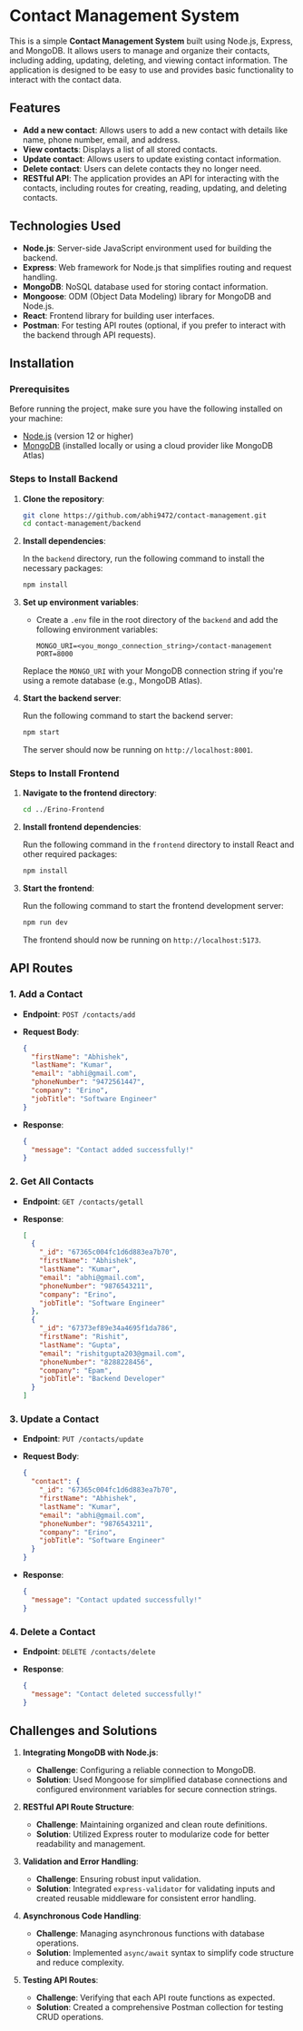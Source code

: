# Contact Management System

This is a simple **Contact Management System** built using Node.js, Express, and MongoDB. It allows users to manage and organize their contacts, including adding, updating, deleting, and viewing contact information. The application is designed to be easy to use and provides basic functionality to interact with the contact data.

## Features

- **Add a new contact**: Allows users to add a new contact with details like name, phone number, email, and address.
- **View contacts**: Displays a list of all stored contacts.
- **Update contact**: Allows users to update existing contact information.
- **Delete contact**: Users can delete contacts they no longer need.
- **RESTful API**: The application provides an API for interacting with the contacts, including routes for creating, reading, updating, and deleting contacts.

## Technologies Used

- **Node.js**: Server-side JavaScript environment used for building the backend.
- **Express**: Web framework for Node.js that simplifies routing and request handling.
- **MongoDB**: NoSQL database used for storing contact information.
- **Mongoose**: ODM (Object Data Modeling) library for MongoDB and Node.js.
- **React**: Frontend library for building user interfaces.
- **Postman**: For testing API routes (optional, if you prefer to interact with the backend through API requests).

## Installation

### Prerequisites

Before running the project, make sure you have the following installed on your machine:

- [Node.js](https://nodejs.org/) (version 12 or higher)
- [MongoDB](https://www.mongodb.com/try/download/community) (installed locally or using a cloud provider like MongoDB Atlas)

### Steps to Install Backend

1. **Clone the repository**:

   ```bash
   git clone https://github.com/abhi9472/contact-management.git
   cd contact-management/backend
   ```

2. **Install dependencies**:

   In the `backend` directory, run the following command to install the necessary packages:

   ```bash
   npm install
   ```

3. **Set up environment variables**:

   - Create a `.env` file in the root directory of the `backend` and add the following environment variables:

     ```env
     MONGO_URI=<you_mongo_connection_string>/contact-management
     PORT=8000
     ```

   Replace the `MONGO_URI` with your MongoDB connection string if you're using a remote database (e.g., MongoDB Atlas).

4. **Start the backend server**:

   Run the following command to start the backend server:

   ```bash
   npm start
   ```

   The server should now be running on `http://localhost:8001`.

### Steps to Install Frontend

1. **Navigate to the frontend directory**:

   ```bash
   cd ../Erino-Frontend
   ```

2. **Install frontend dependencies**:

   Run the following command in the `frontend` directory to install React and other required packages:

   ```bash
   npm install
   ```

3. **Start the frontend**:

   Run the following command to start the frontend development server:

   ```bash
   npm run dev
   ```

   The frontend should now be running on `http://localhost:5173`.

## API Routes

### 1. **Add a Contact**

- **Endpoint**: `POST /contacts/add`
- **Request Body**:

  ```json
  {
    "firstName": "Abhishek",
    "lastName": "Kumar",
    "email": "abhi@gmail.com",
    "phoneNumber": "9472561447",
    "company": "Erino",
    "jobTitle": "Software Engineer"
  }
  ```

- **Response**:

  ```json
  {
    "message": "Contact added successfully!"
  }
  ```

### 2. **Get All Contacts**

- **Endpoint**: `GET /contacts/getall`
- **Response**:

  ```json
  [
    {
      "_id": "67365c004fc1d6d883ea7b70",
      "firstName": "Abhishek",
      "lastName": "Kumar",
      "email": "abhi@gmail.com",
      "phoneNumber": "9876543211",
      "company": "Erino",
      "jobTitle": "Software Engineer"
    },
    {
      "_id": "67373ef89e34a4695f1da786",
      "firstName": "Rishit",
      "lastName": "Gupta",
      "email": "rishitgupta203@gmail.com",
      "phoneNumber": "8288228456",
      "company": "Epam",
      "jobTitle": "Backend Developer"
    }
  ]
  ```

### 3. **Update a Contact**

- **Endpoint**: `PUT /contacts/update`
- **Request Body**:

  ```json
  {
    "contact": {
      "_id": "67365c004fc1d6d883ea7b70",
      "firstName": "Abhishek",
      "lastName": "Kumar",
      "email": "abhi@gmail.com",
      "phoneNumber": "9876543211",
      "company": "Erino",
      "jobTitle": "Software Engineer"
    }
  }
  ```

- **Response**:

  ```json
  {
    "message": "Contact updated successfully!"
  }
  ```

### 4. **Delete a Contact**

- **Endpoint**: `DELETE /contacts/delete`
- **Response**:

  ```json
  {
    "message": "Contact deleted successfully!"
  }
  ```

## Challenges and Solutions

1. **Integrating MongoDB with Node.js**:

   - **Challenge**: Configuring a reliable connection to MongoDB.
   - **Solution**: Used Mongoose for simplified database connections and configured environment variables for secure connection strings.

2. **RESTful API Route Structure**:

   - **Challenge**: Maintaining organized and clean route definitions.
   - **Solution**: Utilized Express router to modularize code for better readability and management.

3. **Validation and Error Handling**:

   - **Challenge**: Ensuring robust input validation.
   - **Solution**: Integrated `express-validator` for validating inputs and created reusable middleware for consistent error handling.

4. **Asynchronous Code Handling**:

   - **Challenge**: Managing asynchronous functions with database operations.
   - **Solution**: Implemented `async/await` syntax to simplify code structure and reduce complexity.

5. **Testing API Routes**:
   - **Challenge**: Verifying that each API route functions as expected.
   - **Solution**: Created a comprehensive Postman collection for testing CRUD operations.

